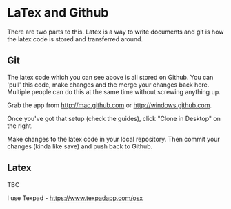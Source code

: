 LaTex and Github
========

There are two parts to this. Latex is a way to write documents and git is how the latex code is stored and transferred around.

Git
---
The latex code which you can see above is all stored on Github. You can 'pull' this code, make changes and the merge your changes back here. Multiple people can do this at the same time without screwing anything up.

Grab the app from http://mac.github.com or http://windows.github.com.

Once you've got that setup (check the guides), click "Clone in Desktop" on the right.

Make changes to the latex code in your local repository. Then commit your changes (kinda like save) and push back to Github.

Latex
-----
TBC

I use Texpad - https://www.texpadapp.com/osx
